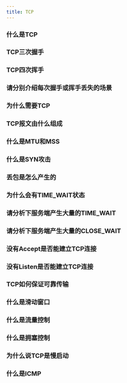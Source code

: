 ```yaml
---
title: TCP
---
```


### 什么是TCP
<!--

-->
### TCP三次握手
<!--

-->
### TCP四次挥手
<!--

-->
### 请分别介绍每次握手或挥手丢失的场景
<!--

-->
### 为什么需要TCP
<!--

-->
### TCP报文由什么组成
<!--

-->
### 什么是MTU和MSS
<!--

-->
### 什么是SYN攻击
<!--

-->
### 丢包是怎么产生的
<!--

-->
### 为什么会有TIME_WAIT状态
<!--

-->
### 请分析下服务端产生大量的TIME_WAIT
<!--

-->
### 请分析下服务端产生大量的CLOSE_WAIT
<!--

-->
### 没有Accept是否能建立TCP连接
<!--

-->
### 没有Listen是否能建立TCP连接
<!--

-->
### TCP如何保证可靠传输

### 什么是滑动窗口

### 什么是流量控制

### 什么是拥塞控制

### 为什么说TCP是慢启动

### 什么是ICMP




